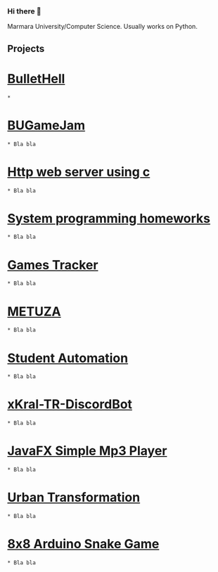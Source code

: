 ### Hi there 👋
  Marmara University/Computer Science. Usually works on Python.
<!--
**talhaucarr/talhaucarr** is a ✨ _special_ ✨ repository because its `README.md` (this file) appears on your GitHub profile.

Here are some ideas to get you started:

- 🔭 I’m currently working on ...
- 🌱 I’m currently learning ...
- 👯 I’m looking to collaborate on ...
- 🤔 I’m looking for help with ...
- 💬 Ask me about ...
- 📫 How to reach me: ...
- 😄 Pronouns: ...
- ⚡ Fun fact: ...
-->
## Projects
  # [BulletHell](https://github.com/ozdeger/BulletHell)
    * 
  # [BUGameJam](https://github.com/ozdeger/BUGameJam)
    * Bla bla
  # [Http web server using c](https://github.com/talhaucarr/http-web-server-using-c)
    * Bla bla
  # [System programming homeworks](https://github.com/talhaucarr/system-programming-homeworks)
    * Bla bla
  # [Games Tracker](https://github.com/talhaucarr/games-tracker)
    * Bla bla
  # [METUZA](https://github.com/talhaucarr/METUZA)
    * Bla bla
  # [Student Automation](https://github.com/talhaucarr/-Student-Automation)
    * Bla bla
  # [xKral-TR-DiscordBot](https://github.com/talhaucarr/xKral_Tr-DiscordBot)
    * Bla bla
  # [JavaFX Simple Mp3 Player](https://github.com/talhaucarr/javafx-simple-mp3player)
    * Bla bla
  # [Urban Transformation](https://github.com/talhaucarr/-Urban-Transformation)
    * Bla bla
  # [8x8 Arduino Snake Game](https://github.com/talhaucarr/8x8-Arduino-Snake)
    * Bla bla
  
